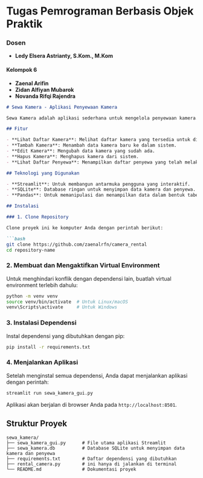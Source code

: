 # Tugas Pemrograman Berbasis Objek Praktik

### Dosen

- **Ledy Elsera Astrianty, S.Kom., M.Kom**

#### Kelompok 6

- **Zaenal Arifin**
- **Zidan Alfiyan Mubarok**
- **Novanda Rifqi Rajendra**




```markdown
# Sewa Kamera - Aplikasi Penyewaan Kamera

Sewa Kamera adalah aplikasi sederhana untuk mengelola penyewaan kamera. Pengguna dapat melihat daftar kamera yang tersedia, menambah, mengedit, dan menghapus kamera, serta melihat daftar penyewa yang telah melakukan peminjaman. Aplikasi ini menggunakan SQLite sebagai database dan Streamlit sebagai antarmuka pengguna.

## Fitur

- **Lihat Daftar Kamera**: Melihat daftar kamera yang tersedia untuk disewa.
- **Tambah Kamera**: Menambah data kamera baru ke dalam sistem.
- **Edit Kamera**: Mengubah data kamera yang sudah ada.
- **Hapus Kamera**: Menghapus kamera dari sistem.
- **Lihat Daftar Penyewa**: Menampilkan daftar penyewa yang telah melakukan penyewaan kamera.

## Teknologi yang Digunakan

- **Streamlit**: Untuk membangun antarmuka pengguna yang interaktif.
- **SQLite**: Database ringan untuk menyimpan data kamera dan penyewa.
- **Pandas**: Untuk memanipulasi dan menampilkan data dalam bentuk tabel.

## Instalasi

### 1. Clone Repository

Clone proyek ini ke komputer Anda dengan perintah berikut:

```bash
git clone https://github.com/zaenalrfn/camera_rental
cd repository-name
```

### 2. Membuat dan Mengaktifkan Virtual Environment

Untuk menghindari konflik dengan dependensi lain, buatlah virtual environment terlebih dahulu:

```bash
python -m venv venv
source venv/bin/activate  # Untuk Linux/macOS
venv\Scripts\activate     # Untuk Windows
```

### 3. Instalasi Dependensi

Instal dependensi yang dibutuhkan dengan pip:

```bash
pip install -r requirements.txt
```

### 4. Menjalankan Aplikasi

Setelah menginstal semua dependensi, Anda dapat menjalankan aplikasi dengan perintah:

```bash
streamlit run sewa_kamera_gui.py
```

Aplikasi akan berjalan di browser Anda pada `http://localhost:8501`.

## Struktur Proyek

```
sewa_kamera/
├── sewa_kamera_gui.py      # File utama aplikasi Streamlit 
├── sewa_kamera.db          # Database SQLite untuk menyimpan data kamera dan penyewa
├── requirements.txt        # Daftar dependensi yang dibutuhkan
├── rental_camera.py        # ini hanya di jalankan di terminal
└── README.md               # Dokumentasi proyek
```



